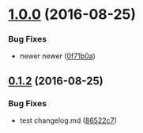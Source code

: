 <a name="1.0.0"></a>
# [1.0.0](https://github.com/onvno/techcollect/compare/v0.1.2...v1.0.0) (2016-08-25)


### Bug Fixes

* newer newer ([0f71b0a](https://github.com/onvno/techcollect/commit/0f71b0a))



<a name="0.1.2"></a>
## [0.1.2](https://github.com/onvno/techcollect/compare/86522c7...v0.1.2) (2016-08-25)


### Bug Fixes

* test changelog.md ([86522c7](https://github.com/onvno/techcollect/commit/86522c7))



